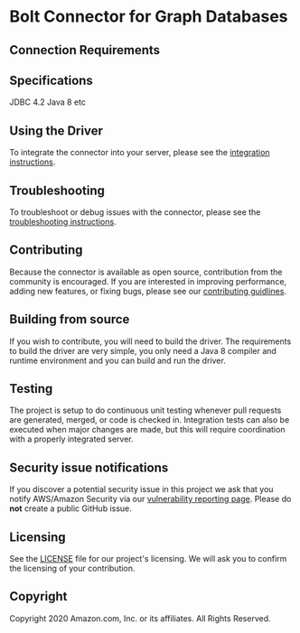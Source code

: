 # Bolt Connector for Graph Databases

## Connection Requirements

## Specifications

JDBC 4.2 Java 8 etc

## Using the Driver

To integrate the connector into your server, please see the [integration instructions](./USAGE.md).

## Troubleshooting

To troubleshoot or debug issues with the connector, please see the [troubleshooting instructions](./TROUBLESHOOTING.md).

## Contributing

Because the connector is available as open source, contribution from the community is encouraged. If you are interested in improving performance, adding new features, or fixing bugs, please see our [contributing guidlines](./CONTRIBUTING.md).

## Building from source

If you wish to contribute, you will need to build the driver. The requirements to build the driver are very simple, you only need a Java 8 compiler and runtime environment and you can build and run the driver.

## Testing

The project is setup to do continuous unit testing whenever pull requests are generated, merged, or code is checked in. Integration tests can also be executed when major changes are made, but this will require coordination with a properly integrated server.

## Security issue notifications

If you discover a potential security issue in this project we ask that you notify AWS/Amazon Security via our [vulnerability reporting page](http://aws.amazon.com/security/vulnerability-reporting/). Please do **not** create a public GitHub issue.

## Licensing

See the [LICENSE](./LICENSE) file for our project's licensing. We will ask you to confirm the licensing of your contribution.

## Copyright

Copyright 2020 Amazon.com, Inc. or its affiliates. All Rights Reserved.

